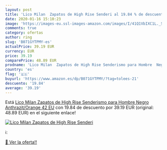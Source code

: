 ```yaml
---
layout: post
title: 'Lico Milan  Zapatos de High Rise Senderi al 19.84 % de descuento'
date: 2020-01-16 15:10:23
image: 'https://images-eu.ssl-images-amazon.com/images/I/41Q1VbIXC1L._SL200_.jpg'
comments: true
category: ofertas
author: ring
slug: 'B071GYTPMY-es'
actualPrice: 39.19 EUR
currency: EUR
price: 39.19
comparePrice: 48.89 EUR
prodname: 'Lico Milan  Zapatos de High Rise Senderismo para Hombre  Negro Anthrazit/Orange  42 EU'
country: 'es'
flag: '🇪🇸'
buyurl: 'https://www.amazon.es/dp/B071GYTPMY/?tag=tolees-21'
descuento: '19.84'
average: '39.19'
---
```


Está [Lico Milan  Zapatos de High Rise Senderismo para Hombre  Negro Anthrazit/Orange  42 EU](https://www.amazon.es/dp/B071GYTPMY/?tag=tolees-21) con 19.84 de descuento por 39.19 EUR (original: 48.89 EUR) en el siguiente enlace!

[![Lico Milan  Zapatos de High Rise Senderi](https://images-eu.ssl-images-amazon.com/images/I/41Q1VbIXC1L._SL200_.jpg)](https://www.amazon.es/dp/B071GYTPMY/?tag=tolees-21)

ℹ️:


[🛒 Ver la oferta!!](https://www.amazon.es/dp/B071GYTPMY/?tag=tolees-21)
